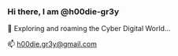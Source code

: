 ### Hi there, I am @h00die-gr3y
🔭 Exploring and roaming the Cyber Digital World...

📫 h00die.gr3y@gmail.com

<!--
**h00die-gr3y/h00die-gr3y** is a ✨ _special_ ✨ repository because its `README.md` (this file) appears on your GitHub profile.

Here are some ideas to get you started:

- 🔭 I’m currently working on ...
- 🌱 I’m currently learning ...
- 👯 I’m looking to collaborate on ...
- 🤔 I’m looking for help with ...
- 💬 Ask me about ...
- 📫 How to reach me: ...
- 😄 Pronouns: ...
- ⚡ Fun fact: ...
-->
